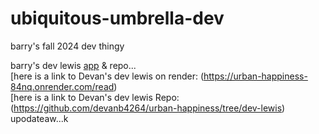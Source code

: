 # ubiquitous-umbrella-dev
barry's fall 2024 dev thingy


barry's dev lewis [app](https://ubiquitous-umbrella-dev.onrender.com/read) & repo... 
<br>
[here is a link to Devan's dev lewis on render: (https://urban-happiness-84nq.onrender.com/read)
<br>
[here is a link to Devan's dev lewis Repo: (https://github.com/devanb4264/urban-happiness/tree/dev-lewis)
<br>
upodateaw...k 
